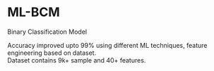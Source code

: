 # ML-BCM
Binary Classification Model

Accuracy improved upto 99% using different ML techniques, feature engineering based on dataset.<br>
Dataset contains 9k+ sample and 40+ features.

